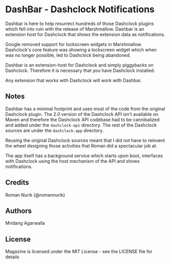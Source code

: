 DashBar - Dashclock Notifications
=============================================================================

Dashbar is here to help resurrect hundreds of those Dashclock plugins which fell into ruin with the release of Marshmallow. Dashbar is an extension host for Dashclock that shows the extension data as notifications.

Google removed support for lockscreen widgets in Marshmallow. Dashclock's core feature was showing a lockscreen widget which when was no longer possible, led to Dashclock being abandoned.


Dashbar is an extension-host for Dashclock and simply piggybacks on Dashclock. Therefore it is necessary that you have Dashclock installed.

Any extension that works with Dashclock will work with Dashbar.

Notes
------

Dashbar has a minimal footprint and uses most of the code from the original Dashclock plugin. The 2.0 version of the Dashclock API isn't available on Maven and therefore the Dashclock API codebase had to be cannibalized and added under the `dashclock-api` directory. The rest of the Dashclock sources are under the `dashclock-app` directory.

Reusing the original Dashclock sources meant that I did not have to reinvent the wheel designing those activities that Roman did a spectacular job at.

The app itself has a background service which starts upon boot, interfaces with Dashclock using the host mechanism of the API and shows notifications.

Credits
-------

Roman Nurik (@romannurik)

Authors
-------

Mridang Agarwalla

License
-------

Magazine is licensed under the MIT License - see the LICENSE file for details
